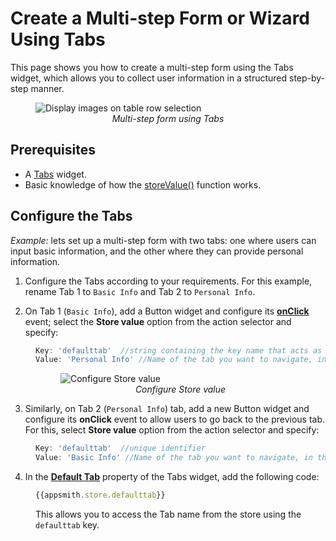 # Create a Multi-step Form or Wizard Using Tabs

This page shows you how to create a multi-step form using the Tabs widget, which allows you to collect user information in a structured step-by-step manner.


<figure>
  <img src="/img/tabs-nav.gif" style= {{width:"700px", height:"auto"}} alt="Display images on table row selection"/>
  <figcaption align = "center"><i>Multi-step form using Tabs</i></figcaption>
</figure>

## Prerequisites

* A [Tabs](/reference/widgets/tabs) widget.
* Basic knowledge of how the [storeValue()](/reference/appsmith-framework/widget-actions/store-value) function works.


## Configure the Tabs

*Example:* lets set up a multi-step form with two tabs: one where users can input basic information, and the other where they can provide personal information.

1. Configure the Tabs according to your requirements. For this example, rename Tab 1 to `Basic Info` and Tab 2 to `Personal Info`. 

2. On Tab 1 (`Basic Info`), add a Button widget and configure its [**onClick**](/reference/widgets/button#onclick) event; select the **Store value** option from the action selector and specify:
   
<dd>

```js
Key: 'defaulttab'  //string containing the key name that acts as a unique identifier
Value: 'Personal Info' //Name of the tab you want to navigate, in this case the next tab
```

<figure>
  <img src="/img/tabs-next.png" style= {{width:"530px", height:"auto"}} alt="Configure Store value"/>
  <figcaption align = "center"><i>Configure Store value</i></figcaption>
</figure>


</dd>


3. Similarly, on Tab 2 (`Personal Info`) tab, add a new Button widget and configure its **onClick** event to allow users to go back to the previous tab. For this, select **Store value** option from the action selector and specify:
   
<dd>

```js
Key: 'defaulttab'  //unique identifier
Value: 'Basic Info' //Name of the tab you want to navigate, in this case the previous tab
```
</dd>



4. In the [**Default Tab**](/reference/widgets/tabs#default-tab-string) property of the Tabs widget, add the following code:

<dd>

```js
{{appsmith.store.defaulttab}}
```

This allows you to access the Tab name from the store using the `defaulttab` key.

</dd>

